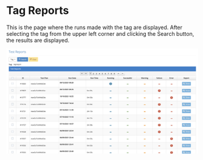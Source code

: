 # Tag Reports

This is the page where the runs made with the tag are displayed. After selecting the tag from the upper left corner and clicking the Search button, the results are displayed.

![](<../.gitbook/assets/Screen Shot 2021-12-09 at 09.33.28.png>)
